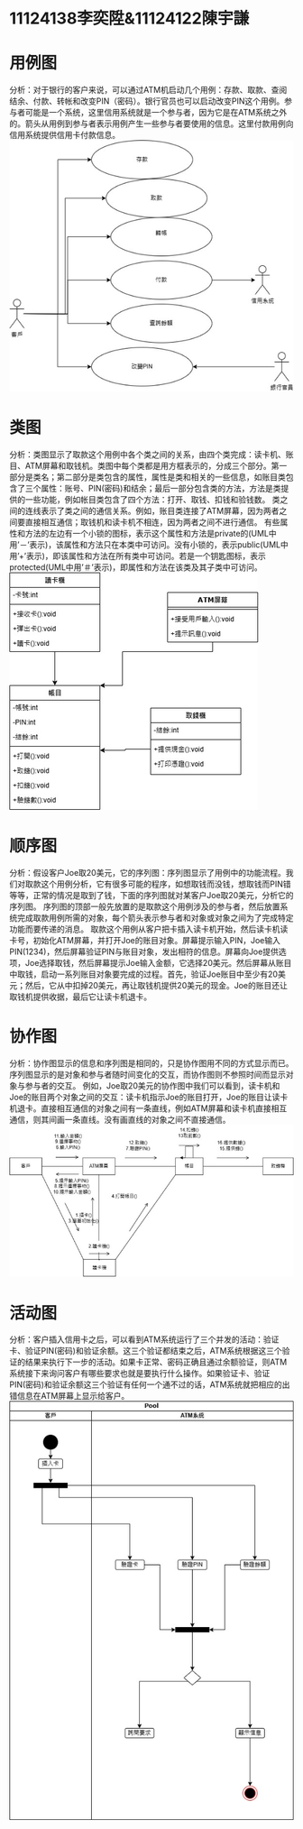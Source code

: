 # 11124138李奕陞&11124122陳宇謙

# 用例图
分析：对于银行的客户来说，可以通过ATM机启动几个用例：存款、取款、查阅结余、付款、转帐和改变PIN（密码）。银行官员也可以启动改变PIN这个用例。参与者可能是一个系统，这里信用系统就是一个参与者，因为它是在ATM系统之外的。箭头从用例到参与者表示用例产生一些参与者要使用的信息。这里付款用例向信用系统提供信用卡付款信息。
![image](期末用例圖.jpg)

# 类图
分析：类图显示了取款这个用例中各个类之间的关系，由四个类完成：读卡机、账目、ATM屏幕和取钱机。类图中每个类都是用方框表示的，分成三个部分。第一部分是类名；第二部分是类包含的属性，属性是类和相关的一些信息，如账目类包含了三个属性：账号、PIN(密码)和结余；最后一部分包含类的方法，方法是类提供的一些功能，例如帐目类包含了四个方法：打开、取钱、扣钱和验钱数。
 类之间的连线表示了类之间的通信关系。例如，账目类连接了ATM屏幕，因为两者之间要直接相互通信；取钱机和读卡机不相连，因为两者之间不进行通信。
 有些属性和方法的左边有一个小锁的图标，表示这个属性和方法是private的(UML中用’－’表示)，该属性和方法只在本类中可访问。没有小锁的，表示public(UML中用’+’表示)，即该属性和方法在所有类中可访问。若是一个钥匙图标，表示protected(UML中用’＃’表示)，即属性和方法在该类及其子类中可访问。
![image](期末類圖.jpg)

# 顺序图
分析：假设客户Joe取20美元，它的序列图：序列图显示了用例中的功能流程。我们对取款这个用例分析，它有很多可能的程序，如想取钱而没钱，想取钱而PIN错等等，正常的情况是取到了钱，下面的序列图就对某客户Joe取20美元，分析它的序列图。
 序列图的顶部一般先放置的是取款这个用例涉及的参与者，然后放置系统完成取款用例所需的对象，每个箭头表示参与者和对象或对象之间为了完成特定功能而要传递的消息。
 取款这个用例从客户把卡插入读卡机开始，然后读卡机读卡号，初始化ATM屏幕，并打开Joe的账目对象。屏幕提示输入PIN，Joe输入PIN(1234)，然后屏幕验证PIN与账目对象，发出相符的信息。屏幕向Joe提供选项，Joe选择取钱，然后屏幕提示Joe输入金额，它选择20美元。然后屏幕从账目中取钱，启动一系列账目对象要完成的过程。首先，验证Joe账目中至少有20美元；然后，它从中扣掉20美元，再让取钱机提供20美元的现金。Joe的账目还让取钱机提供收据，最后它让读卡机退卡。



# 协作图
分析：协作图显示的信息和序列图是相同的，只是协作图用不同的方式显示而已。序列图显示的是对象和参与者随时间变化的交互，而协作图则不参照时间而显示对象与参与者的交互。
 例如，Joe取20美元的协作图中我们可以看到，读卡机和Joe的账目两个对象之间的交互：读卡机指示Joe的账目打开，Joe的账目让读卡机退卡。直接相互通信的对象之间有一条直线，例如ATM屏幕和读卡机直接相互通信，则其间画一条直线。没有画直线的对象之间不直接通信。
![image](期末協作圖.jpg)

# 活动图
分析：客户插入信用卡之后，可以看到ATM系统运行了三个并发的活动：验证卡、验证PIN(密码)和验证余额。这三个验证都结束之后，ATM系统根据这三个验证的结果来执行下一步的活动。如果卡正常、密码正确且通过余额验证，则ATM系统接下来询问客户有哪些要求也就是要执行什么操作。如果验证卡、验证PIN(密码)和验证余额这三个验证有任何一个通不过的话，ATM系统就把相应的出错信息在ATM屏幕上显示给客户。
![image](期末活動圖.jpg)

